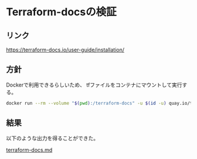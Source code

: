 # Terraform-docsの検証

## リンク

<https://terraform-docs.io/user-guide/installation/>

## 方針

Dockerで利用できるらしいため、
tfファイルをコンテナにマウントして実行する。

```bash
docker run --rm --volume "$(pwd):/terraform-docs" -u $(id -u) quay.io/terraform-docs/terraform-docs:0.18.0 markdown /terraform-docs > terraform-docs.md
```

## 結果

以下のような出力を得ることができた。

[terraform-docs.md](https://github.com/ryosuke-horie/terraform-aws-github-runner-custom/docs/evaluate/terraform-docs.md)
